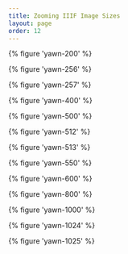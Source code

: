 ```yaml
---
title: Zooming IIIF Image Sizes
layout: page
order: 12
---
```


{% figure 'yawn-200' %}
 
{% figure 'yawn-256' %}
 
{% figure 'yawn-257' %}
 
{% figure 'yawn-400' %}
 
{% figure 'yawn-500' %}
 
{% figure 'yawn-512' %}
 
{% figure 'yawn-513' %}
 
{% figure 'yawn-550' %}
 
{% figure 'yawn-600' %}
 
{% figure 'yawn-800' %}
 
{% figure 'yawn-1000' %}
 
{% figure 'yawn-1024' %}
 
{% figure 'yawn-1025' %}
